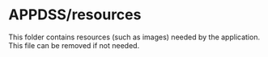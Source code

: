 # APPDSS/resources

This folder contains resources (such as images) needed by the application. This file can
be removed if not needed.
